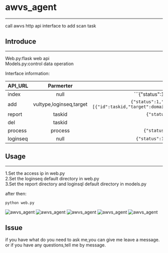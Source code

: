 # awvs_agent    
--- 
call awvs http api interface to add scan task

## Introduce  
---
Web.py:flask web api    
Models.py:control data operation     

Interface information:      

|API_URL         | Parmerter           | Return  |
| ------------- |:-------------:| -----:|
| index     | null | ```{"status":1,"data":task_count}`` |
| add     | vultype,loginseq,target | ```{"status":1,"data":data}   data= [{"id":taskid,"target":domain,"status":status}]``` |
| report | taskid | ```{"status":1,"data":taskid}``` |
| del | taskid | ```{"status":1}``` |
| process | process | ```{"status":1,"data":process}``` |
| loginseq | null | ```{"status":1,"data":[loginseq]}``` |

## Usage   
---
1.Set the access ip in web.py     
2.Set the loginseq default directory in web.py       
3.Set the report directory and loginsql default directory in models.py    

after then:  
```
python web.py 
```

![awvs_agent](https://github.com/Canbing007/awvs_agent/blob/master/screen/1.png)
![awvs_agent](https://github.com/Canbing007/awvs_agent/blob/master/screen/2.png)
![awvs_agent](https://github.com/Canbing007/awvs_agent/blob/master/screen/3.png)
![awvs_agent](https://github.com/Canbing007/awvs_agent/blob/master/screen/4.png)
![awvs_agent](https://github.com/Canbing007/awvs_agent/blob/master/screen/5.png)

## Issue
if you have what do you need to ask me,you can give me leave a message.     
or if you have any questions,tell me by message.   


